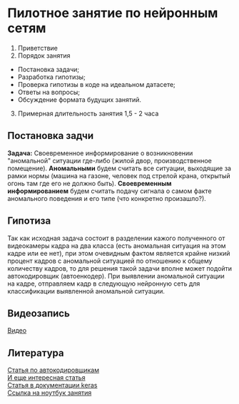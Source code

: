 # Пилотное занятие по нейронным сетям

1) Приветствие
2) Порядок занятия
- Постановка задачи;
- Разработка гипотизы;
- Проверка гипотизы в коде на идеальном датасете;
- Ответы на вопросы;
- Обсуждение формата будущих занятий.
3) Примерная длительность занятия 1,5 - 2 часа

## Постановка задчи
**Задача:**
Своевременное информирование о возникновении "аномальной" ситуации где-либо (жилой двор, производственное помещение).
**Аномальными** будем считать все ситуации, выходящие за рамки нормы (машина на газоне, человек под стрелой крана, открытый огонь там где его не должно быть).
**Своевременным информированием** будем считать подачу сигнала о самом факте аномального поведения и его типе (что конкретно произашло?).

## Гипотиза
Так как исходная задача состоит в разделении кажого полученного от видеокамеры кадра на два класса (есть аномальная ситуация на этом кадре или ее нет), при этом очевидным фактом является крайне низкий процент кадров с аномальной ситуацией по отношению к общему количеству кадров, то для решения такой задачи вполне может подойти автокодировщик (автоенкодер). При выявлении аномальной ситуации на кадре, отправляем кадр в следующую нейронную сеть для классификации выявленной аномальной ситуации.

## Видеозапись
[Видео](https://youtu.be/Nmn2xNAQudM)

## Литература
[Статья по автокодировщикам](https://habr.com/ru/post/331382/)<br>
[И еще интересная статья](https://tonais.ru/library/avtoenkodery-dlya-vosstanovleniya-izobrazheniy-v-python-i-keras)<br>
[Статья в документации keras](https://blog.keras.io/building-autoencoders-in-keras.html)<br>
[Ссылка на ноутбук занятия](https://colab.research.google.com/drive/1af-7gDTmXO4G4uH_Ed8RNNkG950_0v70?usp=sharing)
